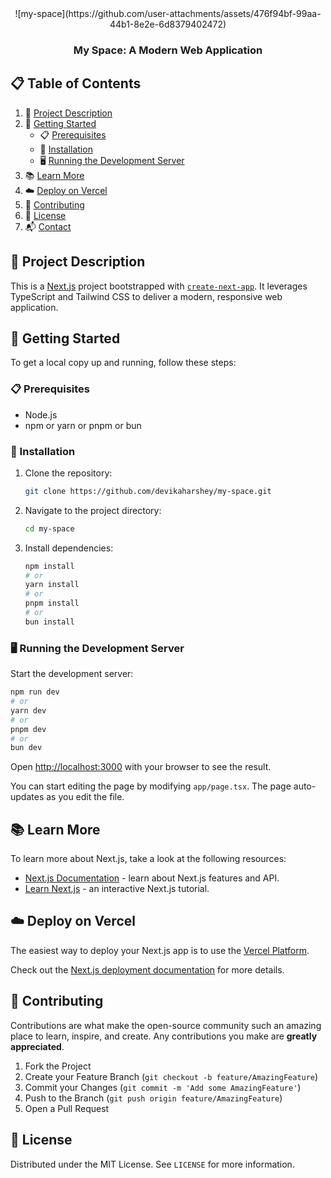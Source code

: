 <div align="center">
  ![my-space](https://github.com/user-attachments/assets/476f94bf-99aa-44b1-8e2e-6d8379402472)
  <h3 align="center">My Space: A Modern Web Application</h3>
</div>

## 📋 Table of Contents

1. 🤖 [Project Description](#project-description)
2. 🚀 [Getting Started](#getting-started)
   - 📋 [Prerequisites](#prerequisites)
   - 💾 [Installation](#installation)
   - 🖥️ [Running the Development Server](#running-the-development-server)
3. 📚 [Learn More](#learn-more)
4. ☁️ [Deploy on Vercel](#deploy-on-vercel)
5. 🤝 [Contributing](#contributing)
6. 📄 [License](#license)
7. 📬 [Contact](#contact)

## 🤖 Project Description

This is a [Next.js](https://nextjs.org) project bootstrapped with [`create-next-app`](https://nextjs.org/docs/app/api-reference/cli/create-next-app). It leverages TypeScript and Tailwind CSS to deliver a modern, responsive web application.

## 🚀 Getting Started

To get a local copy up and running, follow these steps:

### 📋 Prerequisites

- Node.js
- npm or yarn or pnpm or bun

### 💾 Installation

1. Clone the repository:
    ```bash
    git clone https://github.com/devikaharshey/my-space.git
    ```

2. Navigate to the project directory:
    ```bash
    cd my-space
    ```

3. Install dependencies:
    ```bash
    npm install
    # or
    yarn install
    # or
    pnpm install
    # or
    bun install
    ```

### 🖥️ Running the Development Server

Start the development server:
```bash
npm run dev
# or
yarn dev
# or
pnpm dev
# or
bun dev
```

Open [http://localhost:3000](http://localhost:3000) with your browser to see the result.

You can start editing the page by modifying `app/page.tsx`. The page auto-updates as you edit the file.

## 📚 Learn More

To learn more about Next.js, take a look at the following resources:

- [Next.js Documentation](https://nextjs.org/docs) - learn about Next.js features and API.
- [Learn Next.js](https://nextjs.org/learn) - an interactive Next.js tutorial.

## ☁️ Deploy on Vercel

The easiest way to deploy your Next.js app is to use the [Vercel Platform](https://vercel.com/new?utm_medium=default-template&filter=next.js&utm_source=create-next-app&utm_campaign=create-next-app).

Check out the [Next.js deployment documentation](https://nextjs.org/docs/app/building-your-application/deploying) for more details.

## 🤝 Contributing

Contributions are what make the open-source community such an amazing place to learn, inspire, and create. Any contributions you make are **greatly appreciated**.

1. Fork the Project
2. Create your Feature Branch (`git checkout -b feature/AmazingFeature`)
3. Commit your Changes (`git commit -m 'Add some AmazingFeature'`)
4. Push to the Branch (`git push origin feature/AmazingFeature`)
5. Open a Pull Request

## 📄 License

Distributed under the MIT License. See `LICENSE` for more information.
